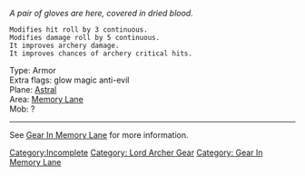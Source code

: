 *A pair of gloves are here, covered in dried blood.*

`Modifies hit roll by 3 continuous.`  
`Modifies damage roll by 5 continuous.`  
`It improves archery damage.`  
`It improves chances of archery critical hits.`

Type: Armor  
Extra flags: glow magic anti-evil  
Plane: [Astral](:Category:Astral "wikilink")  
Area: [Memory Lane](:Category:Memory_Lane "wikilink")  
Mob: ?

------------------------------------------------------------------------

See [Gear In Memory Lane](:Category:Gear_In_Memory_Lane "wikilink") for
more information.

[Category:Incomplete](Category:Incomplete "wikilink") [Category: Lord
Archer Gear](Category:_Lord_Archer_Gear "wikilink") [Category: Gear In
Memory Lane](Category:_Gear_In_Memory_Lane "wikilink")
